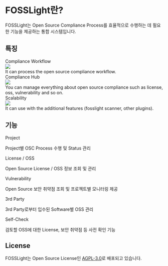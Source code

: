 # FOSSLight란?
FOSSLight는 Open Source Compliance Process를 효율적으로 수행하는 데 필요한 기능을 제공하는 통합 시스템입니다.

## 특징
<div class="flex-container">
  <div class="flex-contents">
    <div>
      <div id="feature_title">
        Compliance Workflow
      </div>
      <div id="feature_img">
        <img src="https://img.icons8.com/pastel-glyph/50/000000/workflow-cycle--v1.png"/>
      </div>
      <div id="feature_content">
        It can process the open source compliance workflow.
      </div>
    </div>
  </div>

  <div class="flex-contents">
    <div>
      <div id="feature_title">
        Compliance Hub
      </div>
      <div id="feature_img">
        <img src="https://img.icons8.com/wired/64/000000/hub.png"/>
      </div>
      <div id="feature_content">
        You can manage everything about open source compliance such as license, oss, vulnerability and so on.
      </div>
    </div>
  </div>

  <div class="flex-contents">
    <div>
      <div id="feature_title">
        Scalability
      </div>
      <div id="feature_img">
        <img src="https://img.icons8.com/wired/64/000000/plugin.png"/>
      </div>
      <div id="feature_content">
        It can use with the additional features (fosslight scanner, other plugins).
      </div>
    </div>
  </div>
</div>

## 기능

<div class="person-container">
  <div class="persons js-dropdown-items">
    <div class="person js-dropdown-item">
      <div class="avatar"><img src="https://img.icons8.com/wired/64/000000/plugin.png" alt="" title="Title 1"></div>
      <div class="fullname">Project</div>
      <div class="js-description">
        <p>Project별 OSC Process 수행 및 Status 관리</p>
      </div>
    </div>
    <div class="person js-dropdown-item">
      <div class="avatar"><img src="https://img.icons8.com/wired/64/000000/plugin.png" alt="" title="Title 2"></div>
      <div class="fullname">License / OSS</div>
      <div class="js-description">
        <p>Open Source License / OSS 정보 조회 및 관리</p>
      </div>
    </div>
    <div class="person js-dropdown-item">
      <div class="avatar"><img src="https://img.icons8.com/wired/64/000000/plugin.png" alt="" title="Title 3"></div>
      <div class="fullname">Vulnerability</div>
      <div class="js-description">
        <p>Open Source 보안 취약점 조회 및 프로젝트별 모니터링 제공</p>
      </div>
    </div>   
    <div class="person js-dropdown-item">
      <div class="avatar"><img src="https://img.icons8.com/wired/64/000000/plugin.png" alt="" title="Title 3"></div>
      <div class="fullname">3rd Party</div>
      <div class="js-description">
        <p>3rd Party로부터 입수된 Software별 OSS 관리</p>
      </div>
    </div> 
        <div class="person js-dropdown-item">
      <div class="avatar"><img src="https://img.icons8.com/wired/64/000000/plugin.png" alt="" title="Title 3"></div>
      <div class="fullname">Self-Check</div>
      <div class="js-description">
        <p>검토할 OSS에 대한 License, 보안 취약점 등 사전 확인 기능</p>
      </div>
    </div> 
  </div>
</div>

## License
FOSSLight는 Open Source License인 [AGPL-3.0][agpl]로 배포되고 있습니다.

[agpl]: https://github.com/fosslight/fosslight/blob/main/LICENSE
